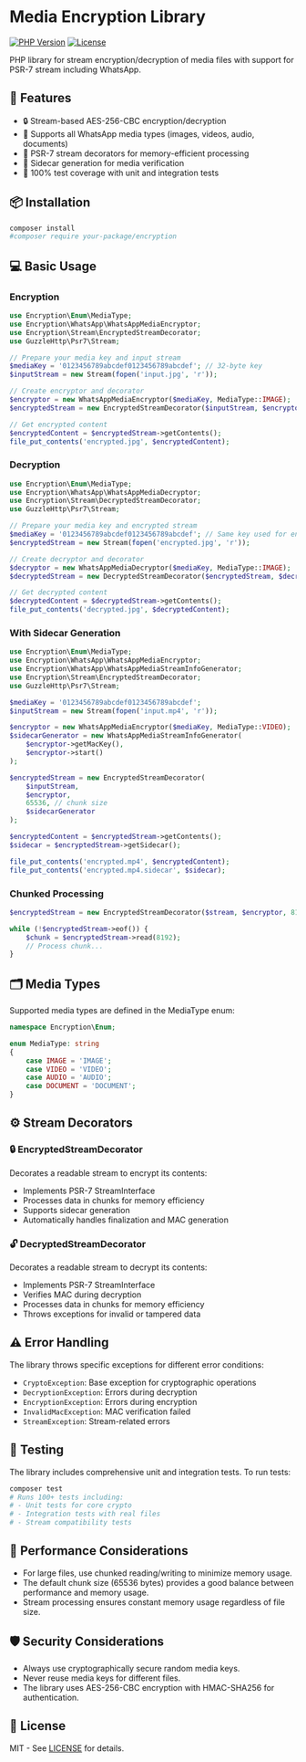 # Media Encryption Library

[![PHP Version](https://img.shields.io/badge/php-8.1%2B-blue.svg)](https://php.net/)
[![License](https://img.shields.io/badge/license-MIT-blue.svg)](LICENSE)

PHP library for stream encryption/decryption of media files with support for PSR-7 stream including WhatsApp.

## 🚀 Features

- 🔒 Stream-based AES-256-CBC encryption/decryption
- 📁 Supports all WhatsApp media types (images, videos, audio, documents)
- 🌊 PSR-7 stream decorators for memory-efficient processing
- 🔎 Sidecar generation for media verification
- 🧪 100% test coverage with unit and integration tests

## 📦 Installation

```bash
composer install
#composer require your-package/encryption
```

## 💻 Basic Usage

### Encryption
```php
use Encryption\Enum\MediaType;
use Encryption\WhatsApp\WhatsAppMediaEncryptor;
use Encryption\Stream\EncryptedStreamDecorator;
use GuzzleHttp\Psr7\Stream;

// Prepare your media key and input stream
$mediaKey = '0123456789abcdef0123456789abcdef'; // 32-byte key
$inputStream = new Stream(fopen('input.jpg', 'r'));

// Create encryptor and decorator
$encryptor = new WhatsAppMediaEncryptor($mediaKey, MediaType::IMAGE);
$encryptedStream = new EncryptedStreamDecorator($inputStream, $encryptor);

// Get encrypted content
$encryptedContent = $encryptedStream->getContents();
file_put_contents('encrypted.jpg', $encryptedContent);
```

### Decryption
```php
use Encryption\Enum\MediaType;
use Encryption\WhatsApp\WhatsAppMediaDecryptor;
use Encryption\Stream\DecryptedStreamDecorator;
use GuzzleHttp\Psr7\Stream;

// Prepare your media key and encrypted stream
$mediaKey = '0123456789abcdef0123456789abcdef'; // Same key used for encryption
$encryptedStream = new Stream(fopen('encrypted.jpg', 'r'));

// Create decryptor and decorator
$decryptor = new WhatsAppMediaDecryptor($mediaKey, MediaType::IMAGE);
$decryptedStream = new DecryptedStreamDecorator($encryptedStream, $decryptor);

// Get decrypted content
$decryptedContent = $decryptedStream->getContents();
file_put_contents('decrypted.jpg', $decryptedContent);
```

### With Sidecar Generation
```php
use Encryption\Enum\MediaType;
use Encryption\WhatsApp\WhatsAppMediaEncryptor;
use Encryption\WhatsApp\WhatsAppMediaStreamInfoGenerator;
use Encryption\Stream\EncryptedStreamDecorator;
use GuzzleHttp\Psr7\Stream;

$mediaKey = '0123456789abcdef0123456789abcdef';
$inputStream = new Stream(fopen('input.mp4', 'r'));

$encryptor = new WhatsAppMediaEncryptor($mediaKey, MediaType::VIDEO);
$sidecarGenerator = new WhatsAppMediaStreamInfoGenerator(
    $encryptor->getMacKey(), 
    $encryptor->start()
);

$encryptedStream = new EncryptedStreamDecorator(
    $inputStream, 
    $encryptor,
    65536, // chunk size
    $sidecarGenerator
);

$encryptedContent = $encryptedStream->getContents();
$sidecar = $encryptedStream->getSidecar();

file_put_contents('encrypted.mp4', $encryptedContent);
file_put_contents('encrypted.mp4.sidecar', $sidecar);
```

### Chunked Processing
```php
$encryptedStream = new EncryptedStreamDecorator($stream, $encryptor, 8192);

while (!$encryptedStream->eof()) {
    $chunk = $encryptedStream->read(8192);
    // Process chunk...
}
```

## 🗂️ Media Types
Supported media types are defined in the MediaType enum:
```php
namespace Encryption\Enum;

enum MediaType: string
{
    case IMAGE = 'IMAGE';
    case VIDEO = 'VIDEO';
    case AUDIO = 'AUDIO';
    case DOCUMENT = 'DOCUMENT';
}
```

## ⚙️ Stream Decorators

### 🔒 EncryptedStreamDecorator
Decorates a readable stream to encrypt its contents:

- Implements PSR-7 StreamInterface
- Processes data in chunks for memory efficiency
- Supports sidecar generation
- Automatically handles finalization and MAC generation

### 🔓 DecryptedStreamDecorator
Decorates a readable stream to decrypt its contents:

- Implements PSR-7 StreamInterface
- Verifies MAC during decryption
- Processes data in chunks for memory efficiency
- Throws exceptions for invalid or tampered data

## ⚠️ Error Handling
The library throws specific exceptions for different error conditions:

- `CryptoException`: Base exception for cryptographic operations
- `DecryptionException`: Errors during decryption
- `EncryptionException`: Errors during encryption
- `InvalidMacException`: MAC verification failed
- `StreamException`: Stream-related errors

## 🧪 Testing
The library includes comprehensive unit and integration tests. To run tests:

```bash
composer test
# Runs 100+ tests including:
# - Unit tests for core crypto
# - Integration tests with real files
# - Stream compatibility tests
```

## 🚀 Performance Considerations
- For large files, use chunked reading/writing to minimize memory usage.
- The default chunk size (65536 bytes) provides a good balance between performance and memory usage.
- Stream processing ensures constant memory usage regardless of file size.

## 🛡️ Security Considerations
- Always use cryptographically secure random media keys.
- Never reuse media keys for different files.
- The library uses AES-256-CBC encryption with HMAC-SHA256 for authentication.

## 📜 License

MIT - See [LICENSE](https://en.wikipedia.org/wiki/MIT_License) for details.

